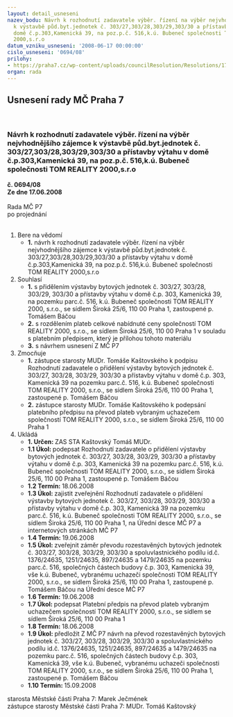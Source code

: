```yaml
---
layout: detail_usneseni
nazev_bodu: Návrh k rozhodnutí zadavatele výběr. řízení na výběr nejvhodnějšího zájemce
  k výstavbě půd.byt.jednotek č. 303/27,303/28,303/29,303/30 a přístavby výtahu v
  domě č.p.303,Kamenická 39, na poz.p.č. 516,k.ú. Bubeneč společnosti TOM REALITY
  2000,s.r.o
datum_vzniku_usneseni: '2008-06-17 00:00:00'
cislo_usneseni: '0694/08'
prilohy:
- https://praha7.cz/wp-content/uploads/councilResolution/Resolutions/17079/27-p%c5%99evod_kamenick%c3%a1_39_tom_reality_2000.doc
organ: rada
---
```

<div id="ucUsn_pList" class="usn">
	<span><h2>Usnesení rady MČ Praha 7 </h2>
<br></span><div class="standBody">
<span><h3>Návrh k rozhodnutí zadavatele výběr. řízení na výběr nejvhodnějšího zájemce k výstavbě půd.byt.jednotek č. 303/27,303/28,303/29,303/30 a přístavby výtahu v domě č.p.303,Kamenická 39, na poz.p.č. 516,k.ú. Bubeneč společnosti TOM REALITY 2000,s.r.o</h3></span><div class="center">
		<strong>č. 0694/08</strong><br>
	</div>
<div class="center">
		<strong>Ze dne 17.06.2008</strong><br><br>
	</div>Rada MČ P7<br> po projednání<br><br><ol>
<li>Bere na vědomí<ul><li>
<strong>1.</strong> návrh k rozhodnutí zadavatele výběr. řízení na výběr nejvhodnějšího zájemce k výstavbě půd.byt.jednotek č. 303/27,303/28,303/29,303/30 a přístavby výtahu v domě č.p.303,Kamenická 39, na poz.p.č. 516,k.ú. Bubeneč společnosti TOM REALITY 2000,s.r.o</li></ul>
</li>
<li>Souhlasí<ul>
<li>
<strong>1.</strong> s přidělením výstavby bytových jednotek č. 303/27, 303/28, 303/29, 303/30 a přístavby výtahu v domě č.p. 303, Kamenická 39, na pozemku parc.č. 516, k.ú. Bubeneč společnosti TOM REALITY 2000, s.r.o., se sídlem Široká 25/6, 110 00 Praha 1, zastoupené p. Tomášem Báčou</li>
<li>
<strong>2.</strong> s rozdělením plateb celkové nabídnuté ceny společností TOM REALITY 2000, s.r.o., se sídlem Široká 25/6, 110 00  Praha 1 v souladu s platebním předpisem, který je přílohou tohoto materiálu</li>
<li>
<strong>3.</strong> s návrhem usnesení Z MČ P7</li>
</ul>
</li>
<li>Zmocňuje<ul>
<li>
<strong>1.</strong> zástupce starosty MUDr. Tomáše Kaštovského k podpisu Rozhodnutí zadavatele o přidělení výstavby bytových jednotek č. 303/27, 303/28, 303/29, 303/30 a přístavby výtahu v domě č.p. 303, Kamenická 39 na pozemku parc.č. 516, k.ú. Bubeneč společnosti TOM REALITY 2000, s.r.o., se sídlem Široká 25/6, 110 00 Praha 1, zastoupené p. Tomášem Báčou</li>
<li>
<strong>2.</strong> zástupce starosty MUDr. Tomáše Kaštovského k podepsání platebního předpisu na převod plateb vybraným uchazečem společností TOM REALITY 2000, s.r.o., se sídlem Široká 25/6, 110 00 Praha 1 </li>
</ul>
</li>
<li>Ukládá<ul>
<li>
<strong>1. Určen: </strong>ZAS STA Kaštovský Tomáš MUDr.</li>
<li>
<strong>1.1 Úkol: </strong>podepsat Rozhodnutí zadavatele o přidělení výstavby bytových jednotek č.  303/27, 303/28, 303/29, 303/30 a přístavby výtahu v domě č.p. 303, Kamenická 39 na pozemku parc.č. 516, k.ú. Bubeneč společnosti TOM REALITY 2000, s.r.o., se sídlem Široká 25/6, 110 00 Praha 1, zastoupené p. Tomášem Báčou</li>
<li>
<strong>1.2 Termín: </strong>18.06.2008</li>
<li>
<strong>1.3 Úkol: </strong>zajistit zveřejnění Rozhodnutí zadavatele o přidělení výstavby bytových jednotek č.  303/27, 303/28, 303/29, 303/30 a přístavby výtahu v domě č.p. 303, Kamenická 39 na pozemku parc.č. 516, k.ú. Bubeneč společnosti TOM REALITY 2000, s.r.o., se sídlem Široká 25/6, 110 00 Praha 1, na Úřední desce MČ P7 a internetových stránkách MČ P7 </li>
<li>
<strong>1.4 Termín: </strong>19.06.2008</li>
<li>
<strong>1.5 Úkol: </strong>zveřejnit záměr převodu rozestavěných bytových jednotek č. 303/27, 303/28, 303/29, 303/30 a spoluvlastnického podílu id.č. 1376/24635, 1251/24635, 897/24635 a 1479/24635 na pozemku parc.č. 516, společných částech budovy č.p. 303, Kamenická 39, vše k.ú. Bubeneč, vybranému uchazeči společnosti TOM REALITY 2000, s.r.o., se sídlem Široká 25/6, 110 00 Praha 1, zastoupené p. Tomášem Báčou na Úřední desce MČ P7</li>
<li>
<strong>1.6 Termín: </strong>19.06.2008</li>
<li>
<strong>1.7 Úkol: </strong>podepsat Platební předpis na převod plateb vybraným uchazečem společností TOM REALITY 2000, s.r.o., se sídlem se sídlem Široká 25/6, 110 00 Praha 1</li>
<li>
<strong>1.8 Termín: </strong>18.06.2008</li>
<li>
<strong>1.9 Úkol: </strong>předložit Z MČ P7 návrh na převod rozestavěných bytových jednotek č.  303/27, 303/28, 303/29, 303/30 a spoluvlastnického podílu id.č. 1376/24635, 1251/24635, 897/24635 a 1479/24635 na pozemku parc.č. 516, společných částech budovy č.p. 303, Kamenická 39, vše k.ú. Bubeneč, vybranému uchazeči společnosti TOM REALITY 2000, s.r.o., se sídlem Široká 25/6, 110 00 Praha 1, zastoupené p. Tomášem Báčou</li>
<li>
<strong>1.10 Termín: </strong>15.09.2008</li>
</ul>
</li>
</ol>starosta Městské části Praha 7: Marek Ječmének<br>zástupce starosty Městské části Praha 7: MUDr. Tomáš Kaštovský 
</div>
</div>